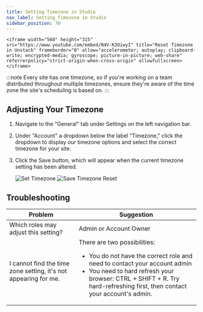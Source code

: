 ```yaml
---
title: Setting Timezone in Studio
nav_label: Setting Timezone in Studio
sidebar_position: 70
---
```


    <iframe width="560" height="315" src="https://www.youtube.com/embed/N4V-K3OiwyI" title="Reset Timezone in Unstack" frameborder="0" allow="accelerometer; autoplay; clipboard-write; encrypted-media; gyroscope; picture-in-picture; web-share" referrerpolicy="strict-origin-when-cross-origin" allowfullscreen></iframe>

:::note
Every site has one timezone, so if you're working on a team distributed throughout multiple timezones, ensure they're aware of the time zone the site's scheduling is based on.
:::

## Adjusting Your Timezone

1. Navigate to the "General" tab under Settings on the left navigation bar.
2. Under "Account" a dropdown below the label "Timezone," click the dropdown to display our timezone options and select the correct timezone for your site.
3. Click the Save button, which will appear when the current timezone setting has been altered.

    ![Set Timezone](/assets/studio/Timezone_1.png)
    ![Save Timezone Reset](/assets/studio/Timezone_2.png) 

## Troubleshooting

| Problem  | Suggestion |
| --- | --- |
| Which roles may adjust this setting? | Admin or Account Owner |
| I cannot find the time zone setting, it's not appearing for me. | There are two possibilities: <ul><li>You do not have the correct role and need to contact your account admin</li><li>You need to hard refresh your browser: CTRL + SHIFT + R. Try hard-refreshing first, then contact your account's admin.</li></ul> |




